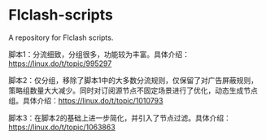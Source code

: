 # Flclash-scripts
A repository for Flclash scripts.

脚本1：分流细致，分组很多，功能较为丰富。具体介绍：https://linux.do/t/topic/995297

脚本2：仅分组，移除了脚本1中的大多数分流规则，仅保留了对广告屏蔽规则，策略组数量大大减少。同时对订阅源节点不固定场景进行了优化，动态生成节点组。具体介绍：https://linux.do/t/topic/1010793

脚本3：在脚本2的基础上进一步简化，并引入了节点过滤。具体介绍：https://linux.do/t/topic/1063863
